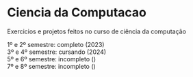 # Ciencia da Computacao
 Exercicios e projetos feitos no curso de ciência da computação
 
 1º e 2º semestre: completo (2023) \
 3º e 4º semestre: cursando (2024) \
 5º e 6º semestre: incompleto () \
 7º e 8º semestre: incompleto ()